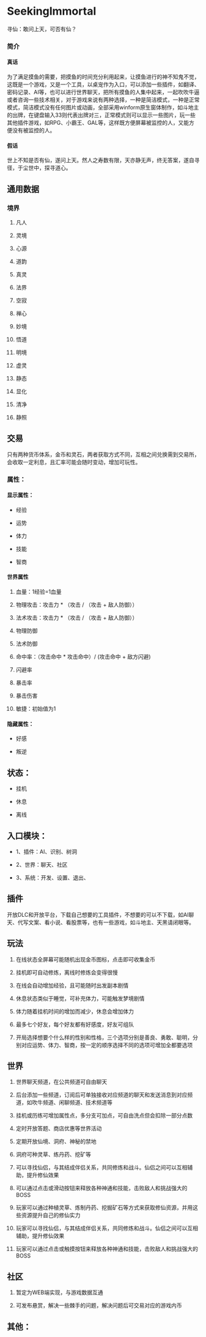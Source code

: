 # SeekingImmortal

寻仙：敢问上天，可否有仙？



### 简介

#### &#x20;   真话

&#x20;       为了满足摸鱼的需要，把摸鱼的时间充分利用起来，让摸鱼进行的神不知鬼不觉，这既是一个游戏，又是一个工具，以桌宠作为入口，可以添加一些插件，如翻译、密码记录、AI等，也可以进行世界聊天，把所有摸鱼的人集中起来，一起吹吹牛逼或者咨询一些技术相关，对于游戏来说有两种选择，一种是简洁模式，一种是正常模式，简洁模式没有任何图片或动画，全部采用winform原生窗体制作，如斗地主的出牌，在键盘输入33则代表出牌对三，正常模式则可以显示一些图片，玩一些其他插件游戏，如RPG、小霸王、GAL等，这样既方便屏幕被监控的人，又能方便没有被监控的人。

#### &#x20;   假话

&#x20;       世上不知是否有仙，遂问上天。然人之寿数有限，天亦静无声，终无答案，遂自寻径，于尘世中，探寻道心。

## 通用数据

### 境界

1.  凡人

2.  灵境

3.  心源

4.  道韵

5.  真灵

6.  法界

7.  空寂

8.  禅心

9.  妙境

10. 悟道

11. 明境

12. 虚灵

13. 静态

14. 显化

15. 清净

16. 静照

## 交易

&#x20;       只有两种货币体系，金币和灵石，两者获取方式不同，互相之间兑换需到交易所，会收取一定利息，且汇率可能会随时变动，增加可玩性。

### 属性：

#### 显示属性：

*   经验

*   运势

*   体力

*   技能

*   智商

#### 世界属性

1.  血量：1经验\=1血量

2.  物理攻击：攻击力 \* （攻击 / （攻击 + 敌人防御））

3.  法术攻击：攻击力 \* （攻击 / （攻击 + 敌人防御））

4.  物理防御

5.  法术防御

6.  命中率：（攻击命中 \* 攻击命中）/ (攻击命中 + 敌方闪避)

7.  闪避率

8.  暴击率

9.  暴击伤害

10. 敏捷：初始值为1

#### 隐藏属性：

*   好感

*   叛逆

## 状态：

*   挂机

*   休息

*   离线

## 入口模块：

*   1、插件：AI、识别、树洞

*   2、世界：聊天、社区

*   3、系统：开发、设置、退出、

## 插件

&#x20;       开放DLC和开放平台，下载自己想要的工具插件，不想要的可以不下载，如AI聊天、代写文案、看小说、看股票等，也有一些游戏，如斗地主、天黑请闭眼等。

## 玩法

1.  在线状态全屏幕可能随机出现金币图标，点击即可收集金币

2.  挂机即可自动修炼，离线时修炼会变得很慢

3.  在线会自动增加经验，且可能随时出发副本剧情

4.  休息状态类似于睡觉，可补充体力，可能触发梦境剧情

5.  体力随着挂机时间的增加而减少，休息会增加体力

6.  最多七个好友，每个好友都有好感度，好友可组队

7.  开局选择想要个什么样的性别和性格，三个选项分别是善良、勇敢、聪明，分别对应运势、体力、智商，按一定的顺序选择不同的选项可增加全都要选项

## 世界

1.  世界聊天频道，在公共频道可自由聊天

2.  后台添加一些频道，订阅后可单独接收对应频道的聊天和发送消息到对应频道，如吹牛频道、闲聊频道、技术频道等

3.  挂机或历练可增加属性点，多分支可加点，可自由洗点但会扣除一部分点数

4.  定时开放答题、商店优惠等世界活动

5.  定期开放仙境、洞府、神秘的禁地

6.  洞府可种灵草、练丹药、挖矿等

7.  可以寻找仙侣，与其结成伴侣关系，共同修炼和战斗。仙侣之间可以互相辅助，提升修仙效果

8.  可以通过点击或滑动按钮来释放各种神通和技能，击败敌人和挑战强大的BOSS

9.  玩家可以通过种植灵草、炼制丹药、挖掘矿石等方式来获取修仙资源，并用这些资源提升自己的修仙实力

10. 玩家可以寻找仙侣，与其结成伴侣关系，共同修炼和战斗。仙侣之间可以互相辅助，提升修仙效果

11. 玩家可以通过点击或触摸按钮来释放各种神通和技能，击败敌人和挑战强大的BOSS

## 社区

1.  暂定为WEB端实现，与游戏数据互通

2.  可发布悬赏，解决一些棘手的问题，解决问题后可交易对应的游戏内币

## 其他：


